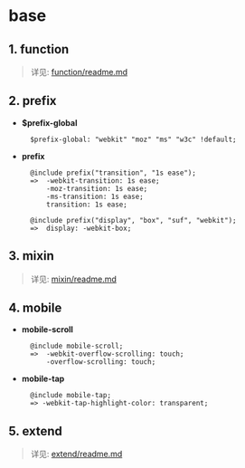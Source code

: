 
# base #

## 1. function

> 详见: [function/readme.md](https://github.com/ccforeverd/zSass/tree/master/base/function)

## 2. prefix

- __$prefix-global__

		$prefix-global: "webkit" "moz" "ms" "w3c" !default;

- __prefix__

		@include prefix("transition", "1s ease");
		=>	-webkit-transition: 1s ease;
			-moz-transition: 1s ease;
			-ms-transition: 1s ease;
			transition: 1s ease;

		@include prefix("display", "box", "suf", "webkit");
		=>	display: -webkit-box;


## 3. mixin

> 详见: [mixin/readme.md](https://github.com/ccforeverd/zSass/tree/master/base/mixin)

## 4. mobile

- __mobile-scroll__

		@include mobile-scroll;
		=>	-webkit-overflow-scrolling: touch;
			-overflow-scrolling: touch;

- __mobile-tap__

		@include mobile-tap;
		=> -webkit-tap-highlight-color: transparent;

## 5. extend

> 详见: [extend/readme.md](https://github.com/ccforeverd/zSass/tree/master/base/extend)












